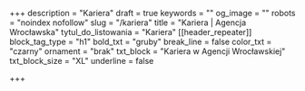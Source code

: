 +++
description = "Kariera"
draft = true
keywords = ""
og_image = ""
robots = "noindex nofollow"
slug = "/kariera"
title = "Kariera | Agencja Wrocławska"
tytul_do_listowania = "Kariera"
[[header_repeater]]
block_tag_type = "h1"
bold_txt = "gruby"
break_line = false
color_txt = "czarny"
ornament = "brak"
txt_block = "Kariera w Agencji Wrocławskiej"
txt_block_size = "XL"
underline = false

+++
